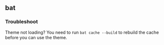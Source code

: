 ## bat

### Troubleshoot

Theme not loading? You need to run `bat cache --build` to rebuild the cache before you can use the theme.
